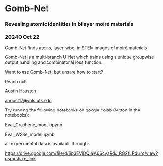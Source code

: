 # **Gomb-Net**
### Revealing atomic identities in bilayer moiré materials
### 2024O Oct 22

Gomb-Net finds atoms, layer-wise, in STEM images of moiré materials

Gomb-Net is a multi-branch U-Net which trains using a unique groupwise output handling and combinatorial loss function.


Want to use Gomb-Net, but unsure how to start?

Reach out!


Austin Houston

ahoust17@vols.utk.edu


Try running the following notebooks on google colab (button in the notebooks):

Eval_Graphene_model.ipynb

Eval_WSSe_model.ipynb


all experimental data is available through:

https://drive.google.com/file/d/1jp3EVjDQiaIA6ScyaRds_RG2fLPdulrc/view?usp=share_link
